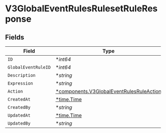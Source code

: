 # V3GlobalEventRulesRulesetRuleResponse


## Fields

| Field                                                                                               | Type                                                                                                | Required                                                                                            | Description                                                                                         |
| --------------------------------------------------------------------------------------------------- | --------------------------------------------------------------------------------------------------- | --------------------------------------------------------------------------------------------------- | --------------------------------------------------------------------------------------------------- |
| `ID`                                                                                                | **int64*                                                                                            | :heavy_minus_sign:                                                                                  | N/A                                                                                                 |
| `GlobalEventRuleID`                                                                                 | **int64*                                                                                            | :heavy_minus_sign:                                                                                  | N/A                                                                                                 |
| `Description`                                                                                       | **string*                                                                                           | :heavy_minus_sign:                                                                                  | N/A                                                                                                 |
| `Expression`                                                                                        | **string*                                                                                           | :heavy_minus_sign:                                                                                  | N/A                                                                                                 |
| `Action`                                                                                            | [*components.V3GlobalEventRulesRuleAction](../../models/components/v3globaleventrulesruleaction.md) | :heavy_minus_sign:                                                                                  | N/A                                                                                                 |
| `CreatedAt`                                                                                         | [*time.Time](https://pkg.go.dev/time#Time)                                                          | :heavy_minus_sign:                                                                                  | N/A                                                                                                 |
| `CreatedBy`                                                                                         | **string*                                                                                           | :heavy_minus_sign:                                                                                  | N/A                                                                                                 |
| `UpdatedAt`                                                                                         | [*time.Time](https://pkg.go.dev/time#Time)                                                          | :heavy_minus_sign:                                                                                  | N/A                                                                                                 |
| `UpdatedBy`                                                                                         | **string*                                                                                           | :heavy_minus_sign:                                                                                  | N/A                                                                                                 |